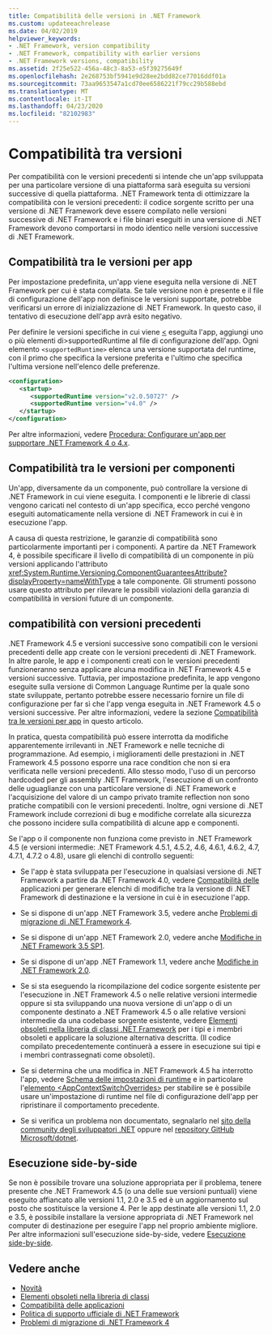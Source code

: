 ```yaml
---
title: Compatibilità delle versioni in .NET Framework
ms.custom: updateeachrelease
ms.date: 04/02/2019
helpviewer_keywords:
- .NET Framework, version compatibility
- .NET Framework, compatibility with earlier versions
- .NET Framework versions, compatibility
ms.assetid: 2f25e522-456a-48c3-8a53-e5f39275649f
ms.openlocfilehash: 2e268753bf5941e9d28ee2bdd82ce77016ddf01a
ms.sourcegitcommit: 73aa9653547a1cd70ee6586221f79cc29b588ebd
ms.translationtype: MT
ms.contentlocale: it-IT
ms.lasthandoff: 04/23/2020
ms.locfileid: "82102983"
---
```

# <a name="version-compatibility"></a>Compatibilità tra versioni

Per compatibilità con le versioni precedenti si intende che un'app sviluppata per una particolare versione di una piattaforma sarà eseguita su versioni successive di quella piattaforma. .NET Framework tenta di ottimizzare la compatibilità con le versioni precedenti: il codice sorgente scritto per una versione di .NET Framework deve essere compilato nelle versioni successive di .NET Framework e i file binari eseguiti in una versione di .NET Framework devono comportarsi in modo identico nelle versioni successive di .NET Framework.

## <a name="version-compatibility-for-apps"></a><a name="Apps"></a> Compatibilità tra le versioni per app

Per impostazione predefinita, un'app viene eseguita nella versione di .NET Framework per cui è stata compilata. Se tale versione non è presente e il file di configurazione dell'app non definisce le versioni supportate, potrebbe verificarsi un errore di inizializzazione di .NET Framework. In questo caso, il tentativo di esecuzione dell'app avrà esito negativo.

Per definire le versioni specifiche in cui viene [ \<](../configure-apps/file-schema/startup/supportedruntime-element.md) eseguita l'app, aggiungi uno o più elementi di>supportedRuntime al file di configurazione dell'app. Ogni elemento `<supportedRuntime>` elenca una versione supportata del runtime, con il primo che specifica la versione preferita e l'ultimo che specifica l'ultima versione nell'elenco delle preferenze.

```xml
<configuration>
   <startup>
      <supportedRuntime version="v2.0.50727" />
      <supportedRuntime version="v4.0" />
   </startup>
</configuration>
```

Per altre informazioni, vedere [Procedura: Configurare un'app per supportare .NET Framework 4 o 4.x](../migration-guide/how-to-configure-an-app-to-support-net-framework-4-or-4-5.md).

## <a name="version-compatibility-for-components"></a>Compatibilità tra le versioni per componenti

Un'app, diversamente da un componente, può controllare la versione di .NET Framework in cui viene eseguita. I componenti e le librerie di classi vengono caricati nel contesto di un'app specifica, ecco perché vengono eseguiti automaticamente nella versione di .NET Framework in cui è in esecuzione l'app.

A causa di questa restrizione, le garanzie di compatibilità sono particolarmente importanti per i componenti. A partire da .NET Framework 4, è possibile specificare il livello di compatibilità di un componente in più versioni applicando l'attributo <xref:System.Runtime.Versioning.ComponentGuaranteesAttribute?displayProperty=nameWithType> a tale componente. Gli strumenti possono usare questo attributo per rilevare le possibili violazioni della garanzia di compatibilità in versioni future di un componente.

## <a name="backward-compatibility"></a>compatibilità con versioni precedenti

.NET Framework 4.5 e versioni successive sono compatibili con le versioni precedenti delle app create con le versioni precedenti di .NET Framework. In altre parole, le app e i componenti creati con le versioni precedenti funzioneranno senza applicare alcuna modifica in .NET Framework 4.5 e versioni successive. Tuttavia, per impostazione predefinita, le app vengono eseguite sulla versione di Common Language Runtime per la quale sono state sviluppate, pertanto potrebbe essere necessario fornire un file di configurazione per far sì che l'app venga eseguita in .NET Framework 4.5 o versioni successive. Per altre informazioni, vedere la sezione [Compatibilità tra le versioni per app](#Apps) in questo articolo.

In pratica, questa compatibilità può essere interrotta da modifiche apparentemente irrilevanti in .NET Framework e nelle tecniche di programmazione. Ad esempio, i miglioramenti delle prestazioni in .NET Framework 4.5 possono esporre una race condition che non si era verificata nelle versioni precedenti. Allo stesso modo, l'uso di un percorso hardcoded per gli assembly .NET Framework, l'esecuzione di un confronto delle uguaglianze con una particolare versione di .NET Framework e l'acquisizione del valore di un campo privato tramite reflection non sono pratiche compatibili con le versioni precedenti. Inoltre, ogni versione di .NET Framework include correzioni di bug e modifiche correlate alla sicurezza che possono incidere sulla compatibilità di alcune app e componenti.

Se l'app o il componente non funziona come previsto in .NET Framework 4.5 (e versioni intermedie: .NET Framework 4.5.1, 4.5.2, 4.6, 4.6.1, 4.6.2, 4.7, 4.7.1, 4.7.2 o 4.8), usare gli elenchi di controllo seguenti:

- Se l'app è stata sviluppata per l'esecuzione in qualsiasi versione di .NET Framework a partire da .NET Framework 4.0, vedere [Compatibilità delle](application-compatibility.md) applicazioni per generare elenchi di modifiche tra la versione di .NET Framework di destinazione e la versione in cui è in esecuzione l'app.

- Se si dispone di un'app .NET Framework 3.5, vedere anche [Problemi di migrazione di .NET Framework 4](../migration-guide/net-framework-4-migration-issues.md).

- Se si dispone di un'app .NET Framework 2.0, vedere anche [Modifiche in .NET Framework 3.5 SP1](https://docs.microsoft.com/previous-versions/dotnet/articles/dd310284(v=msdn.10)).

- Se si dispone di un'app .NET Framework 1.1, vedere anche [Modifiche in .NET Framework 2.0](https://docs.microsoft.com/previous-versions/aa570326(v=msdn.10)).

- Se si sta eseguendo la ricompilazione del codice sorgente esistente per l'esecuzione in .NET Framework 4.5 o nelle relative versioni intermedie oppure si sta sviluppando una nuova versione di un'app o di un componente destinato a .NET Framework 4.5 o alle relative versioni intermedie da una codebase sorgente esistente, vedere [Elementi obsoleti nella libreria di classi .NET Framework](../whats-new/whats-obsolete.md) per i tipi e i membri obsoleti e applicare la soluzione alternativa descritta. (Il codice compilato precedentemente continuerà a essere in esecuzione sui tipi e i membri contrassegnati come obsoleti).

- Se si determina che una modifica in .NET Framework 4.5 ha interrotto l'app, vedere [Schema delle impostazioni di runtime](../configure-apps/file-schema/runtime/index.md) e in particolare l'[elemento \<AppContextSwitchOverrides>](../configure-apps/file-schema/runtime/appcontextswitchoverrides-element.md) per stabilire se è possibile usare un'impostazione di runtime nel file di configurazione dell'app per ripristinare il comportamento precedente.

- Se si verifica un problema non documentato, segnalarlo nel [sito della community degli sviluppatori .NET](https://developercommunity.visualstudio.com/spaces/61/index.html) oppure nel [repository GitHub Microsoft/dotnet](https://github.com/microsoft/dotnet/issues).

## <a name="side-by-side-execution"></a>Esecuzione side-by-side

Se non è possibile trovare una soluzione appropriata per il problema, tenere presente che .NET Framework 4.5 (o una delle sue versioni puntuali) viene eseguito affiancato alle versioni 1.1, 2.0 e 3.5 ed è un aggiornamento sul posto che sostituisce la versione 4. Per le app destinate alle versioni 1.1, 2.0 e 3.5, è possibile installare la versione appropriata di .NET Framework nel computer di destinazione per eseguire l'app nel proprio ambiente migliore. Per altre informazioni sull'esecuzione side-by-side, vedere [Esecuzione side-by-side](../deployment/side-by-side-execution.md).

## <a name="see-also"></a>Vedere anche

- [Novità](../whats-new/index.md)
- [Elementi obsoleti nella libreria di classi](../whats-new/whats-obsolete.md)
- [Compatibilità delle applicazioni](../migration-guide/application-compatibility.md)
- [Politica di supporto ufficiale di .NET Framework](https://dotnet.microsoft.com/platform/support/policy/dotnet-framework)
- [Problemi di migrazione di .NET Framework 4](../migration-guide/net-framework-4-migration-issues.md)
